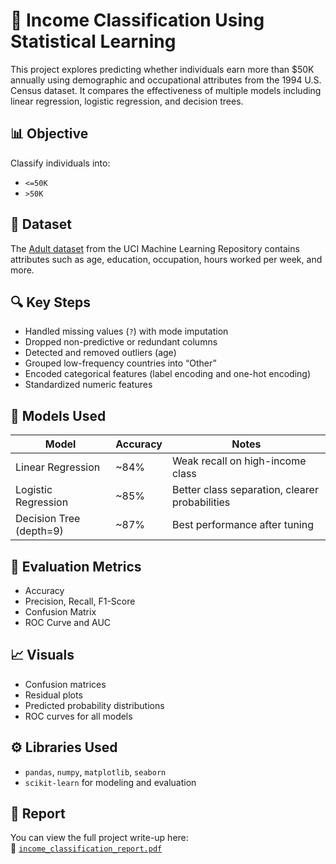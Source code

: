 # 💼 Income Classification Using Statistical Learning

This project explores predicting whether individuals earn more than $50K annually using demographic and occupational attributes from the 1994 U.S. Census dataset. It compares the effectiveness of multiple models including linear regression, logistic regression, and decision trees.

## 📊 Objective

Classify individuals into:
- `<=50K`
- `>50K`

## 📁 Dataset

The [Adult dataset](https://archive.ics.uci.edu/ml/datasets/adult) from the UCI Machine Learning Repository contains attributes such as age, education, occupation, hours worked per week, and more.

## 🔍 Key Steps

- Handled missing values (`?`) with mode imputation
- Dropped non-predictive or redundant columns
- Detected and removed outliers (age)
- Grouped low-frequency countries into “Other”
- Encoded categorical features (label encoding and one-hot encoding)
- Standardized numeric features

## 🧠 Models Used

| Model              | Accuracy | Notes |
|-------------------|----------|-------|
| Linear Regression | ~84%     | Weak recall on high-income class |
| Logistic Regression | ~85%   | Better class separation, clearer probabilities |
| Decision Tree (depth=9) | ~87% | Best performance after tuning |

## 🧪 Evaluation Metrics

- Accuracy
- Precision, Recall, F1-Score
- Confusion Matrix
- ROC Curve and AUC

## 📈 Visuals

- Confusion matrices
- Residual plots
- Predicted probability distributions
- ROC curves for all models

## ⚙️ Libraries Used

- `pandas`, `numpy`, `matplotlib`, `seaborn`
- `scikit-learn` for modeling and evaluation

## 📄 Report

You can view the full project write-up here:  
📎 [`income_classification_report.pdf`](income_classification_report.pdf)
